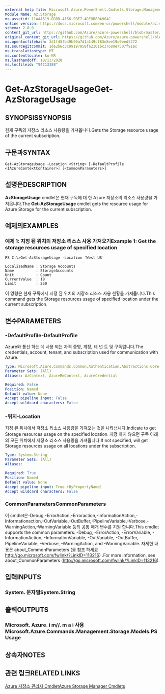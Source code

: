 ```yaml
---
external help file: Microsoft.Azure.PowerShell.Cmdlets.Storage.Management.dll-Help.xml
Module Name: Az.Storage
ms.assetid: 11AAA319-DDBB-4156-9BE7-4DE8B80A904C
online version: https://docs.microsoft.com/en-us/powershell/module/az.storage/get-azstorageusage
schema: 2.0.0
content_git_url: https://github.com/Azure/azure-powershell/blob/master/src/Storage/Storage.Management/help/Get-AzStorageUsage.md
original_content_git_url: https://github.com/Azure/azure-powershell/blob/master/src/Storage/Storage.Management/help/Get-AzStorageUsage.md
ms.openlocfilehash: 3d1fd5fb49b90a7d1a149cf83e8ee19c9eed5272
ms.sourcegitcommit: 1de2b6c3c99197958fa2101bc37680e7507f91ac
ms.translationtype: MT
ms.contentlocale: ko-KR
ms.lasthandoff: 10/13/2020
ms.locfileid: "94213188"
---
```

# <span data-ttu-id="c1681-101">Get-AzStorageUsage</span><span class="sxs-lookup"><span data-stu-id="c1681-101">Get-AzStorageUsage</span></span>

## <span data-ttu-id="c1681-102">SYNOPSIS</span><span class="sxs-lookup"><span data-stu-id="c1681-102">SYNOPSIS</span></span>
<span data-ttu-id="c1681-103">현재 구독의 저장소 리소스 사용량을 가져옵니다.</span><span class="sxs-lookup"><span data-stu-id="c1681-103">Gets the Storage resource usage of the current subscription.</span></span>

## <span data-ttu-id="c1681-104">구문과</span><span class="sxs-lookup"><span data-stu-id="c1681-104">SYNTAX</span></span>

```
Get-AzStorageUsage -Location <String> [-DefaultProfile <IAzureContextContainer>] [<CommonParameters>]
```

## <span data-ttu-id="c1681-105">설명은</span><span class="sxs-lookup"><span data-stu-id="c1681-105">DESCRIPTION</span></span>
<span data-ttu-id="c1681-106">**AzStorageUsage** cmdlet은 현재 구독에 대 한 Azure 저장소의 리소스 사용량을 가져옵니다.</span><span class="sxs-lookup"><span data-stu-id="c1681-106">The **Get-AzStorageUsage** cmdlet gets the resource usage for Azure Storage for the current subscription.</span></span>

## <span data-ttu-id="c1681-107">예제의</span><span class="sxs-lookup"><span data-stu-id="c1681-107">EXAMPLES</span></span>

### <span data-ttu-id="c1681-108">예제 1: 지정 된 위치의 저장소 리소스 사용 가져오기</span><span class="sxs-lookup"><span data-stu-id="c1681-108">Example 1: Get the storage resources usage of specified location</span></span>
```
PS C:\>Get-AzStorageUsage -Location 'West US'

LocalizedName : Storage Accounts
Name          : StorageAccounts
Unit          : Count
CurrentValue  : 18
Limit         : 250
```

<span data-ttu-id="c1681-109">이 명령은 현재 구독에서 지정 된 위치의 저장소 리소스 사용 현황을 가져옵니다.</span><span class="sxs-lookup"><span data-stu-id="c1681-109">This command gets the Storage resources usage of specified location under the current subscription.</span></span>

## <span data-ttu-id="c1681-110">변수</span><span class="sxs-lookup"><span data-stu-id="c1681-110">PARAMETERS</span></span>

### <span data-ttu-id="c1681-111">-DefaultProfile</span><span class="sxs-lookup"><span data-stu-id="c1681-111">-DefaultProfile</span></span>
<span data-ttu-id="c1681-112">Azure와 통신 하는 데 사용 되는 자격 증명, 계정, 테 넌 트 및 구독입니다.</span><span class="sxs-lookup"><span data-stu-id="c1681-112">The credentials, account, tenant, and subscription used for communication with Azure.</span></span>

```yaml
Type: Microsoft.Azure.Commands.Common.Authentication.Abstractions.Core.IAzureContextContainer
Parameter Sets: (All)
Aliases: AzContext, AzureRmContext, AzureCredential

Required: False
Position: Named
Default value: None
Accept pipeline input: False
Accept wildcard characters: False
```

### <span data-ttu-id="c1681-113">-위치</span><span class="sxs-lookup"><span data-stu-id="c1681-113">-Location</span></span>
<span data-ttu-id="c1681-114">지정 된 위치에서 저장소 리소스 사용량을 가져오는 것을 나타냅니다.</span><span class="sxs-lookup"><span data-stu-id="c1681-114">Indicate to get Storage resources usage on the specified location.</span></span>
<span data-ttu-id="c1681-115">지정 하지 않으면 구독 아래의 모든 위치에서 저장소 리소스 사용량을 가져옵니다.</span><span class="sxs-lookup"><span data-stu-id="c1681-115">If not specified, will get Storage resources usage on all locations under the subscription.</span></span>

```yaml
Type: System.String
Parameter Sets: (All)
Aliases:

Required: True
Position: Named
Default value: None
Accept pipeline input: True (ByPropertyName)
Accept wildcard characters: False
```

### <span data-ttu-id="c1681-116">CommonParameters</span><span class="sxs-lookup"><span data-stu-id="c1681-116">CommonParameters</span></span>
<span data-ttu-id="c1681-117">이 cmdlet은-Debug,-ErrorAction,-Erroraction,-InformationAction,-Informationaction,-OutVariable,-OutBuffer,-PipelineVariable,-Verbose,-WarningAction,-WarningVariable 등의 공통 매개 변수를 지원 합니다.</span><span class="sxs-lookup"><span data-stu-id="c1681-117">This cmdlet supports the common parameters: -Debug, -ErrorAction, -ErrorVariable, -InformationAction, -InformationVariable, -OutVariable, -OutBuffer, -PipelineVariable, -Verbose, -WarningAction, and -WarningVariable.</span></span> <span data-ttu-id="c1681-118">자세한 내용은 about_CommonParameters (을 참조 하세요 http://go.microsoft.com/fwlink/?LinkID=113216) .</span><span class="sxs-lookup"><span data-stu-id="c1681-118">For more information, see about_CommonParameters (http://go.microsoft.com/fwlink/?LinkID=113216).</span></span>

## <span data-ttu-id="c1681-119">입력</span><span class="sxs-lookup"><span data-stu-id="c1681-119">INPUTS</span></span>

### <span data-ttu-id="c1681-120">System. 문자열</span><span class="sxs-lookup"><span data-stu-id="c1681-120">System.String</span></span>

## <span data-ttu-id="c1681-121">출력</span><span class="sxs-lookup"><span data-stu-id="c1681-121">OUTPUTS</span></span>

### <span data-ttu-id="c1681-122">Microsoft. Azure. i m//. m a i 사용</span><span class="sxs-lookup"><span data-stu-id="c1681-122">Microsoft.Azure.Commands.Management.Storage.Models.PSUsage</span></span>

## <span data-ttu-id="c1681-123">상속자</span><span class="sxs-lookup"><span data-stu-id="c1681-123">NOTES</span></span>

## <span data-ttu-id="c1681-124">관련 링크</span><span class="sxs-lookup"><span data-stu-id="c1681-124">RELATED LINKS</span></span>

[<span data-ttu-id="c1681-125">Azure 저장소 관리자 Cmdlet</span><span class="sxs-lookup"><span data-stu-id="c1681-125">Azure Storage Manager Cmdlets</span></span>](./Az.Storage.md)



